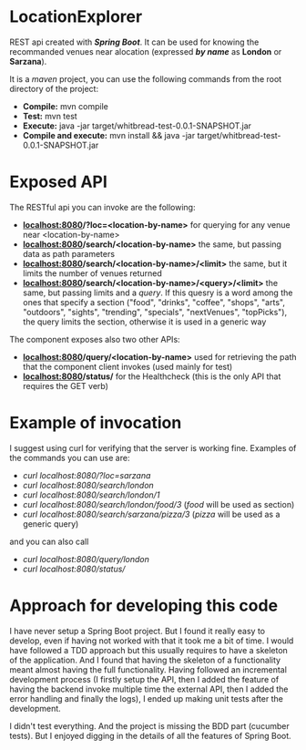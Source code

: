 # LocationExplorer
REST api created with ***Spring Boot***. It can be used for knowing the recommanded venues near alocation (expressed ***by name*** as **London** or **Sarzana**).

It is a *maven* project, you can use the following commands from the root directory of the project:
 * **Compile:** mvn compile
 * **Test:** mvn test
 * **Execute:** java -jar target/whitbread-test-0.0.1-SNAPSHOT.jar
 * **Compile and execute:** mvn install && java -jar target/whitbread-test-0.0.1-SNAPSHOT.jar
 
# Exposed API
The RESTful api you can invoke are the following:
 * **<localhost:8080>/?loc=\<location-by-name\>** for querying for any venue near \<location-by-name\>
 * **<localhost:8080>/search/\<location-by-name\>** the same, but passing data as path parameters 
 * **<localhost:8080>/search/\<location-by-name\>/\<limit\>** the same, but it limits the number of venues returned
 * **<localhost:8080>/search/\<location-by-name\>/\<query\>/\<limit\>** the same, but passing limits and a *query*. If this quesry is a word among the ones that specify a section ("food", "drinks", "coffee", "shops", "arts", "outdoors", "sights", "trending", "specials", "nextVenues", "topPicks"), the query limits the section, otherwise it is used in a generic way
 
The component exposes also two other APIs:
 * **<localhost:8080>/query/\<location-by-name\>** used for retrieving the path that the component client invokes (used mainly for test)
 * **<localhost:8080>/status/** for the Healthcheck (this is the only API that requires the GET verb)
 
# Example of invocation
I suggest using curl for verifying that the server is working fine. Examples of the commands you can use are:
 * *curl localhost:8080/?loc=sarzana*
 * *curl localhost:8080/search/london*
 * *curl localhost:8080/search/london/1*
 * *curl localhost:8080/search/london/food/3* (*food* will be used as section)
 * *curl localhost:8080/search/sarzana/pizza/3* (*pizza* will be used as a generic query)
 
and you can also call
 * *curl localhost:8080/query/london*
 * *curl localhost:8080/status/*
 
# Approach for developing this code
I have never setup a Spring Boot project. But I found it really easy to develop, even if having not worked with that it took me a bit of time.
I would have followed a TDD approach but this usually requires to have a skeleton of the application. And I found that having the skeleton of a functionality meant almost having the full functionality.
Having followed an incremental development process (I firstly setup the API, then I added the feature of having the backend invoke multiple time the external API, then I added the error handling and finally the logs), I ended up making unit tests after the development.

I didn't test everything. And the project is missing the BDD part (cucumber tests). But I enjoyed digging in the details of all the features of Spring Boot.
